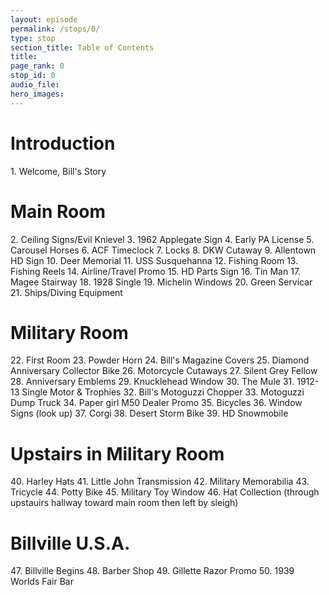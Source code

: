 ```yaml
---
layout: episode
permalink: /stops/0/
type: stop
section_title: Table of Contents
title: 
page_rank: 0
stop_id: 0
audio_file: 
hero_images:
---
```


<h1>Introduction</h1>
1. Welcome, Bill's Story

<h1>Main Room</h1>
2. Ceiling Signs/Evil Knievel
3. 1962 Applegate Sign
4. Early PA License
5. Carousel Horses
6. ACF Timeclock
7. Locks
8. DKW Cutaway
9. Allentown HD Sign
10. Deer Memorial
11. USS Susquehanna
12. Fishing Room
13. Fishing Reels
14. Airline/Travel Promo
15. HD Parts Sign
16. Tin Man
17. Magee Stairway
18. 1928 Single
19. Michelin Windows
20. Green Servicar
21. Ships/Diving Equipment

<h1>Military Room</h1>
22. First Room
23. Powder Horn
24. Bill's Magazine Covers
25. Diamond Anniversary Collector Bike
26. Motorcycle Cutaways
27. Silent Grey Fellow
28. Anniversary Emblems
29. Knucklehead Window
30. The Mule
31. 1912-13 Single Motor & Trophies
32. Bill's Motoguzzi Chopper
33. Motoguzzi Dump Truck
34. Paper girl M50 Dealer Promo
35. Bicycles
36. Window Signs (look up)
37. Corgi
38. Desert Storm Bike
39. HD Snowmobile

<h1>Upstairs in Military Room</h1>
40. Harley Hats
41. Little John Transmission
42. Military Memorabilia
43. Tricycle
44. Potty Bike
45. Military Toy Window
46. Hat Collection (through upstauirs hallway toward main room then left by sleigh)

<h1>Billville U.S.A.</h1>
47. Billville Begins
48. Barber Shop
49. Gillette Razor Promo
50. 1939 Worlds Fair Bar







